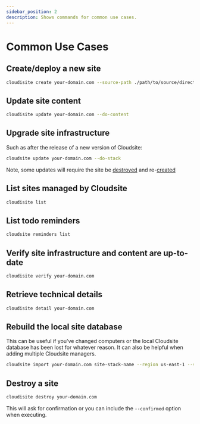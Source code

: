 ```yaml
---
sidebar_position: 2
description: Shows commands for common use cases.
---
```

# Common Use Cases

## Create/deploy a new site

```bash
cloudisite create your-domain.com --source-path ./path/to/source/directory
```

## Update site content

```bash
cloudisite update your-domain.com --do-content
```

## Upgrade site infrastructure

Such as after the release of a new version of Cloudsite:
```bash
cloudsite update your-domain.com --do-stack
```
Note, some updates will require the site be [destroyed](#destroy-a-site) and re-[created](#create-deploy-a-new-site)

## List sites managed by Cloudsite

```bash
cloudisite list
```

## List todo reminders

```bash
cloudsite reminders list
```

## Verify site infrastructure and content are up-to-date

```bash
cloudisite verify your-domain.com
```

## Retrieve technical details

```bash
cloudisite detail your-domain.com
```

## Rebuild the local site database

This can be useful if you've changed computers or the local Cloudsite database has been lost for whatever reason. It can also be helpful when adding multiple Cloudsite managers.

```bash
cloudsite import your-domain.com site-stack-name --region us-east-1 --source-path ./path/to/site/source/directory
```

## Destroy a site

```bash
cloudisite destroy your-domain.com
```

This will ask for confirmation or you can include the `--confirmed` option when executing.